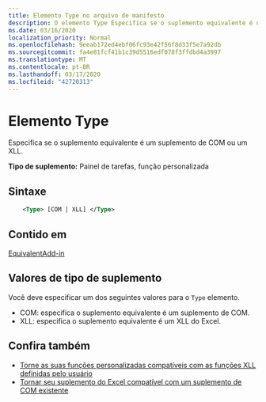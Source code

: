 ```yaml
---
title: Elemento Type no arquivo de manifesto
description: O elemento Type Especifica se o suplemento equivalente é um suplemento de COM ou um XLL.
ms.date: 03/16/2020
localization_priority: Normal
ms.openlocfilehash: 9eeab172ed4ebf06fc93e42f56f8d33f5e7a92db
ms.sourcegitcommit: fa4e81fcf41b1c39d5516edf078f3ffdbd4a3997
ms.translationtype: MT
ms.contentlocale: pt-BR
ms.lasthandoff: 03/17/2020
ms.locfileid: "42720313"
---
```

# <a name="type-element"></a>Elemento Type

Especifica se o suplemento equivalente é um suplemento de COM ou um XLL.

**Tipo de suplemento:** Painel de tarefas, função personalizada

## <a name="syntax"></a>Sintaxe

```XML
    <Type> [COM | XLL] </Type>  
```

## <a name="contained-in"></a>Contido em

[EquivalentAdd-in](equivalentaddin.md)

## <a name="add-in-type-values"></a>Valores de tipo de suplemento

Você deve especificar um dos seguintes valores para o `Type` elemento.

- COM: especifica o suplemento equivalente é um suplemento de COM.
- XLL: especifica o suplemento equivalente é um XLL do Excel.

## <a name="see-also"></a>Confira também

- [Torne as suas funções personalizadas compatíveis com as funções XLL definidas pelo usuário](../../excel/make-custom-functions-compatible-with-xll-udf.md)
- [Tornar seu suplemento do Excel compatível com um suplemento de COM existente](../../develop/make-office-add-in-compatible-with-existing-com-add-in.md)